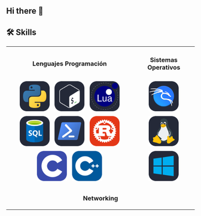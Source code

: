 ## Hi there 👋

## 🛠️ Skills

<table>
  <tr>
    <td align="center"><h3>Lenguajes Programación</h3></td>
    <td align="center"><h3>Sistemas Operativos</h3></td>
  </tr>
  <tr>
    <td align="center">
      <img src="./img/python.png" style="width: 80px;display:inline-block; margin:5px;">
      <img src="./img/bash.png" style="width: 80px;display:inline-block; margin:5px;">
      <img src="./img/lua.png" style="width: 80px;display:inline-block; margin:5px;">
      <img src="./img/sql.png" style="width: 80px;display:inline-block; margin:5px;">
      <img src="./img/powershell.png" style="width: 80px;display:inline-block; margin:5px;">
      <img src="./img/rust.png" style="width: 80px;display:inline-block; margin:5px;">
      <img src="./img/c.png" style="width: 80px;display:inline-block; margin:5px;">
      <img src="./img/cpp.png" style="width: 80px;display:inline-block; margin:5px;">
    </td>
    <td align="center">
      <img src="./img/kali.png" style="width: 80px;display:inline-block; margin:5px;">
      <img src="./img/linux.png" style="width: 80px;display:inline-block; margin:5px;">
      <img src="./img/windows.png" style="width: 80px;display:inline-block; margin:5px">
    </td>
  </tr>
  <tr>
    <td align="center" colspan=2>
      <h3>Networking</h3>
    </td>
  </tr>
</table>




